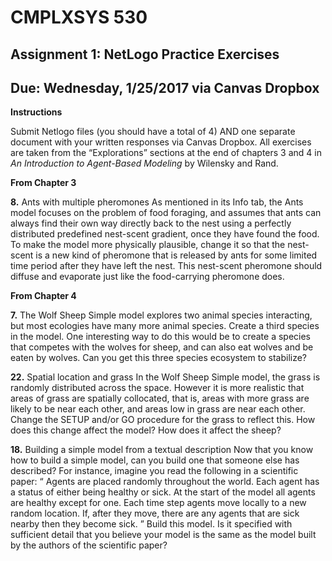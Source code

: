 # CMPLXSYS 530 
## Assignment 1: NetLogo Practice Exercises
## Due: Wednesday, 1/25/2017 via Canvas Dropbox


**Instructions**

Submit Netlogo files (you should have a total of 4) AND one separate document with your written responses via Canvas Dropbox. All exercises are taken from the “Explorations” sections at the end of chapters 3 and 4 in *An Introduction to Agent-Based Modeling* by Wilensky and Rand.

 
 

**From Chapter 3**

**8.**  Ants with multiple pheromones As mentioned in its Info tab, the Ants model focuses on the problem of food foraging, and assumes that ants can always find their own way directly back to the nest using a perfectly distributed predefined nest-scent gradient, once they have found the food. To make the model more physically plausible, change it so that the nest-scent is a new kind of pheromone that is released by ants for some limited time period after they have left the nest. This nest-scent pheromone should diffuse and evaporate just like the food-carrying pheromone does.	
 
 


**From Chapter 4**

**7.** The Wolf Sheep Simple model explores two animal species interacting, but most ecologies have many more animal species. Create a third species in the model. One interesting way to do this would be to create a species that competes with the wolves for sheep, and can also eat wolves and be eaten by wolves. Can you get this three species ecosystem to stabilize?

**22.** Spatial location and grass In the Wolf Sheep Simple model, the grass is randomly distributed across the space. However it is more realistic that areas of grass are spatially collocated, that is, areas with more grass are likely to be near each other, and areas low in grass are near each other. Change the SETUP and/or GO procedure for the grass to reflect this. How does this change affect the model? How does it affect the sheep?

**18.** Building a simple model from a textual description Now that you know how to build a simple model, can you build one that someone else has described? For instance, imagine you read the following in a scientific paper: “ Agents are placed randomly throughout the world. Each agent has a status of either being healthy or sick. At the start of the model all agents are healthy except for one. Each time step agents move locally to a new random location. If, after they move, there are any agents that are sick nearby then they become sick. ” Build this model. Is it specified with sufficient detail that you believe your model is the same as the model built by the authors of the scientific paper?

